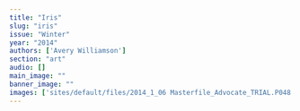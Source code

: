 ```yaml
---
title: "Iris"
slug: "iris"
issue: "Winter"
year: "2014"
authors: ['Avery Williamson']
section: "art"
audio: []
main_image: ""
banner_image: ""
images: ['sites/default/files/2014_1_06 Masterfile_Advocate_TRIAL.P048.png']
---
```

